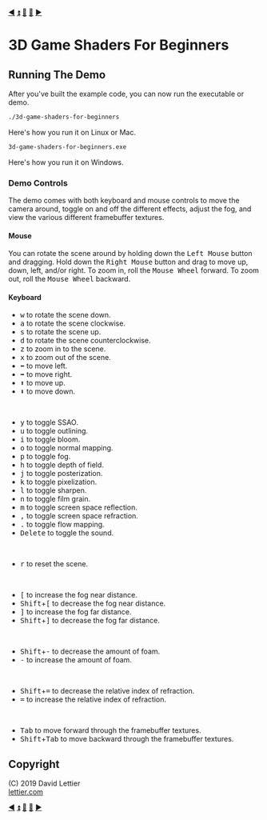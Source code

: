 [:arrow_backward:](building-the-demo.md)
[:arrow_double_up:](../README.md)
[:arrow_up_small:](#)
[:arrow_down_small:](#copyright)
[:arrow_forward:](reference-frames.md)

# 3D Game Shaders For Beginners

## Running The Demo

After you've built the example code, you can now run the executable or demo.

```bash
./3d-game-shaders-for-beginners
```

Here's how you run it on Linux or Mac.

```bash
3d-game-shaders-for-beginners.exe
```

Here's how you run it on Windows.

### Demo Controls

The demo comes with both keyboard and mouse controls to move the camera around,
toggle on and off the different effects,
adjust the fog,
and view the various different framebuffer textures.

#### Mouse

You can rotate the scene around by holding down the <kbd>Left Mouse</kbd> button and dragging.
Hold down the <kbd>Right Mouse</kbd> button and drag to move up, down, left, and/or right.
To zoom in, roll the <kbd>Mouse Wheel</kbd> forward.
To zoom out, roll the <kbd>Mouse Wheel</kbd> backward.

#### Keyboard

- <kbd>w</kbd> to rotate the scene down.
- <kbd>a</kbd> to rotate the scene clockwise.
- <kbd>s</kbd> to rotate the scene up.
- <kbd>d</kbd> to rotate the scene counterclockwise.
- <kbd>z</kbd> to zoom in to the scene.
- <kbd>x</kbd> to zoom out of the scene.
- <kbd>⬅</kbd> to move left.
- <kbd>➡</kbd> to move right.
- <kbd>⬆</kbd> to move up.
- <kbd>⬇</kbd> to move down.

<br>

- <kbd>y</kbd> to toggle SSAO.
- <kbd>u</kbd> to toggle outlining.
- <kbd>i</kbd> to toggle bloom.
- <kbd>o</kbd> to toggle normal mapping.
- <kbd>p</kbd> to toggle fog.
- <kbd>h</kbd> to toggle depth of field.
- <kbd>j</kbd> to toggle posterization.
- <kbd>k</kbd> to toggle pixelization.
- <kbd>l</kbd> to toggle sharpen.
- <kbd>n</kbd> to toggle film grain.
- <kbd>m</kbd> to toggle screen space reflection.
- <kbd>,</kbd> to toggle screen space refraction.
- <kbd>.</kbd> to toggle flow mapping.
- <kbd>Delete</kbd> to toggle the sound.

<br>

- <kbd>r</kbd> to reset the scene.

<br>

- <kbd>\[</kbd> to increase the fog near distance.
- <kbd>Shift</kbd>+<kbd>\[</kbd> to decrease the fog near distance.
- <kbd>]</kbd> to increase the fog far distance.
- <kbd>Shift</kbd>+<kbd>]</kbd> to decrease the fog far distance.

<br>

- <kbd>Shift</kbd>+<kbd>-</kbd> to decrease the amount of foam.
- <kbd>-</kbd> to increase the amount of foam.

<br>

- <kbd>Shift</kbd>+<kbd>=</kbd> to decrease the relative index of refraction.
- <kbd>=</kbd> to increase the relative index of refraction.

<br>

- <kbd>Tab</kbd> to move forward through the framebuffer textures.
- <kbd>Shift</kbd>+<kbd>Tab</kbd> to move backward through the framebuffer textures.

## Copyright

(C) 2019 David Lettier
<br>
[lettier.com](https://www.lettier.com)

[:arrow_backward:](building-the-demo.md)
[:arrow_double_up:](../README.md)
[:arrow_up_small:](#)
[:arrow_down_small:](#copyright)
[:arrow_forward:](reference-frames.md)
